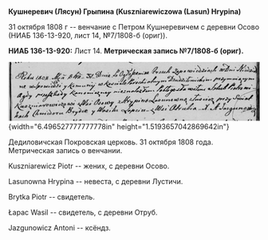 **Кушнеревич (Лясун) Грыпина (Kuszniarewiczowa (Lasun) Hrypina)**

31 октября 1808 г -- венчание с Петром Кушнеревичем с деревни Осово
(НИАБ 136-13-920, лист 14, №7/1808-б (ориг)).

**НИАБ 136-13-920:** Лист 14. **Метрическая запись №7/1808-б (ориг).**

![](./media/836e55befe7425b75b7e55e00397fd7677df47dc.png){width="6.496527777777778in"
height="1.5193657042869642in"}

Дедиловичская Покровская церковь. 31 октября 1808 года. Метрическая
запись о венчании.

Kuszniarewicz Piotr -- жених, с деревни Осовo.

Lasunowna Hrypina -- невеста, с деревни Лустичи.

Brytka Piotr -- свидетель.

Łapac Wasil -- свидетель, с деревни Отруб.

Jazgunowicz Antoni -- ксёндз.
